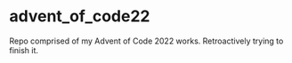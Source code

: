 # advent_of_code22
Repo comprised of my Advent of Code 2022 works.
Retroactively trying to finish it.